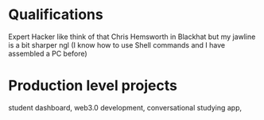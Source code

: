 # Qualifications
  Expert Hacker like think of that Chris Hemsworth in Blackhat but my jawline is a bit sharper ngl (I know how to use Shell commands and I have assembled a PC before)
# Production level projects
 student dashboard,
 web3.0 development,
 conversational studying app,
  


<!---
robtzou/robtzou is a ✨ special ✨ repository because its `README.md` (this file) appears on your GitHub profile.
You can click the Preview link to take a look at your changes.
--->

